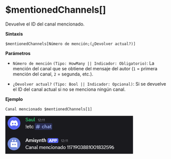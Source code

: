 # $mentionedChannels[]

Devuelve el ID del canal mencionado.

**Sintaxis**
```
$mentionedChannels[Número de mención;(¿Devolver actual?)]
```

**Parámetros**

- `Número de mención` `(Tipo: HowMany || Indicador: Obligatorio)`: La mención del canal que se obtiene del mensaje del autor (`1` = primera mención del canal, `2` = segunda, etc.).

- `¿Devolver actual?` `(Tipo: Bool || Indicador: Opcional)`: Si se devuelve el ID del canal actual si no se menciona ningún canal.

**Ejemplo**
```
Canal mencionado $mentionedChannels[1]
```


![alt text](image-119.png)
